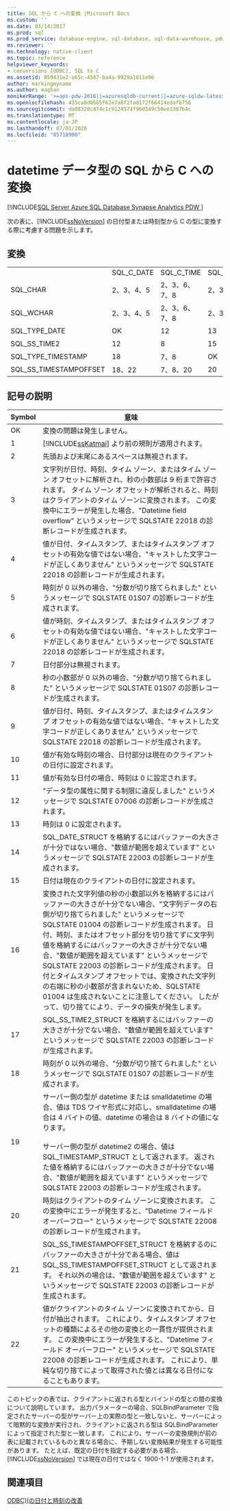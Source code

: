```yaml
---
title: SQL から C への変換 |Microsoft Docs
ms.custom: ''
ms.date: 03/14/2017
ms.prod: sql
ms.prod_service: database-engine, sql-database, sql-data-warehouse, pdw
ms.reviewer: ''
ms.technology: native-client
ms.topic: reference
helpviewer_keywords:
- conversions [ODBC], SQL to C
ms.assetid: 059431e2-a65c-4587-ba4a-9929a1611e96
author: markingmyname
ms.author: maghan
monikerRange: '>=aps-pdw-2016||=azuresqldb-current||=azure-sqldw-latest||>=sql-server-2016||=sqlallproducts-allversions||>=sql-server-linux-2017||=azuresqldb-mi-current'
ms.openlocfilehash: 435ca8d8685f62e7a8f2fad172f66414edafb756
ms.sourcegitcommit: da88320c474c1c9124574f90d549c50ee3387b4c
ms.translationtype: MT
ms.contentlocale: ja-JP
ms.lasthandoff: 07/01/2020
ms.locfileid: "85718990"
---
```

# <a name="datetime-data-type-conversions-from-sql-to-c"></a>datetime データ型の SQL から C への変換
[!INCLUDE[SQL Server Azure SQL Database Synapse Analytics PDW ](../../includes/applies-to-version/sql-asdb-asdbmi-asdw-pdw.md)]

  次の表に、[!INCLUDE[ssNoVersion](../../includes/ssnoversion-md.md)] の日付型または時刻型から C の型に変換する際に考慮する問題を示します。  
  
## <a name="conversions"></a>変換  
  
||||||||||  
|-|-|-|-|-|-|-|-|-|  
||SQL_C_DATE|SQL_C_TIME|SQL_C_TIMESTAMP|SQL_C_SS_TIME2|SQL_C_SS_TIMESTAMPOFFSET|SQL_C_BINARY|SQL_C_CHAR|SQL_C_WCHAR|  
|SQL_CHAR|2、3、4、5|2、3、6、7、8|2、3、9、10、11|2、3、6、7|2、3、9、10、11|1|1|1|  
|SQL_WCHAR|2、3、4、5|2、3、6、7、8|2、3、9、10、11|2、3、6、7|2、3、9、10、11|1|1|1|  
|SQL_TYPE_DATE|OK|12|13|12|13、23|14|16|16|  
|SQL_SS_TIME2|12|8|15|OK|10、23|17|16|16|  
|SQL_TYPE_TIMESTAMP|18|7、8|OK|7|23|19|16|16|  
|SQL_SS_TIMESTAMPOFFSET|18、22|7、8、20|20|7、20|OK|21|16|16|  
  
## <a name="key-to-symbols"></a>記号の説明  
  
|Symbol|意味|  
|------------|-------------|  
|OK|変換の問題は発生しません。|  
|1|[!INCLUDE[ssKatmai](../../includes/sskatmai-md.md)] より前の規則が適用されます。|  
|2|先頭および末尾にあるスペースは無視されます。|  
|3|文字列が日付、時刻、タイム ゾーン、またはタイム ゾーン オフセットに解析され、秒の小数部は 9 桁まで許容されます。 タイム ゾーン オフセットが解析されると、時刻はクライアントのタイム ゾーンに変換されます。 この変換中にエラーが発生した場合、"Datetime field overflow" というメッセージで SQLSTATE 22018 の診断レコードが生成されます。|  
|4|値が日付、タイムスタンプ、またはタイムスタンプ オフセットの有効な値ではない場合、"キャストした文字コードが正しくありません" というメッセージで SQLSTATE 22018 の診断レコードが生成されます。|  
|5|時刻が 0 以外の場合、"分数が切り捨てられました" というメッセージで SQLSTATE 01S07 の診断レコードが生成されます。|  
|6|値が時刻、タイムスタンプ、またはタイムスタンプ オフセットの有効な値ではない場合、"キャストした文字コードが正しくありません" というメッセージで SQLSTATE 22018 の診断レコードが生成されます。|  
|7|日付部分は無視されます。|  
|8|秒の小数部が 0 以外の場合、"分数が切り捨てられました" というメッセージで SQLSTATE 01S07 の診断レコードが生成されます。|  
|9|値が日付、時刻、タイムスタンプ、またはタイムスタンプ オフセットの有効な値ではない場合、"キャストした文字コードが正しくありません" というメッセージで SQLSTATE 22018 の診断レコードが生成されます。|  
|10|値が有効な時刻の場合、日付部分は現在のクライアントの日付に設定されます。|  
|11|値が有効な日付の場合、時刻は 0 に設定されます。|  
|12|"データ型の属性に関する制限に違反しました" というメッセージで SQLSTATE 07006 の診断レコードが生成されます。|  
|13|時刻は 0 に設定されます。|  
|14|SQL_DATE_STRUCT を格納するにはバッファーの大きさが十分ではない場合、"数値が範囲を超えています" というメッセージで SQLSTATE 22003 の診断レコードが生成されます。|  
|15|日付は現在のクライアントの日付に設定されます。|  
|16|変換された文字列値の秒の小数部以外を格納するにはバッファーの大きさが十分でない場合、"文字列データの右側が切り捨てられました" というメッセージで SQLSTATE 01004 の診断レコードが生成されます。 日付、時刻、またはオフセット部分を切り捨てずに文字列値を格納するにはバッファーの大きさが十分でない場合、"数値が範囲を超えています" というメッセージで SQLSTATE 22003 の診断レコードが生成されます。 日付とタイムスタンプ オフセットでは、変換された文字列の右端に秒の小数部が含まれないため、SQLSTATE 01004 は生成されないことに注意してください。 したがって、切り捨てにより、データの損失が発生します。|  
|17|SQL_SS_TIME2_STRUCT を格納するにはバッファーの大きさが十分でない場合、"数値が範囲を超えています" というメッセージで SQLSTATE 22003 の診断レコードが生成されます。|  
|18|時刻が 0 以外の場合、"分数が切り捨てられました" というメッセージで SQLSTATE 01S07 の診断レコードが生成されます。|  
|19|サーバー側の型が datetime または smalldatetime の場合、値は TDS ワイヤ形式に対応し、smalldatetime の場合は 4 バイトの値、datetime の場合は 8 バイトの値になります。<br /><br /> サーバー側の型が datetime2 の場合、値は SQL_TIMESTAMP_STRUCT として返されます。 返された値を格納するにはバッファーの大きさが十分でない場合、"数値が範囲を超えています" というメッセージで SQLSTATE 22003 の診断レコードが生成されます。|  
|20|時刻はクライアントのタイム ゾーンに変換されます。 この変換中にエラーが発生すると、"Datetime フィールド オーバーフロー" というメッセージで SQLSTATE 22008 の診断レコードが生成されます。|  
|21|SQL_SS_TIMESTAMPOFFSET_STRUCT を格納するのにバッファーの大きさが十分である場合、値は SQL_SS_TIMESTAMPOFFSET_STRUCT として返されます。 それ以外の場合は、"数値が範囲を超えています" というメッセージで SQLSTATE 22003 の診断レコードが生成されます。|  
|22|値がクライアントのタイム ゾーンに変換されてから、日付が抽出されます。 これにより、タイムスタンプ オフセットの種類によるその他の変換との一貫性が提供されます。 この変換中にエラーが発生すると、"Datetime フィールド オーバーフロー" というメッセージで SQLSTATE 22008 の診断レコードが生成されます。 これにより、単純な切り捨てによって取得された値とは異なる日付になることもあります。|  
  
 このトピックの表では、クライアントに返される型とバインドの型との間の変換について説明しています。 出力パラメーターの場合、SQLBindParameter で指定されたサーバーの型がサーバー上の実際の型と一致しないと、サーバーによって暗黙的な変換が実行され、クライアントに返される型は SQLBindParameter によって指定された型と一致します。 これにより、サーバーの変換規則が前の表に記載されているものと異なる場合に、予期しない変換結果が発生する可能性があります。 たとえば、既定の日付を指定する必要がある場合、[!INCLUDE[ssNoVersion](../../includes/ssnoversion-md.md)] では現在の日付ではなく 1900-1-1 が使用されます。  
  
## <a name="see-also"></a>関連項目  
 [ODBC&#41;&#40;の日付と時刻の改善](../../relational-databases/native-client-odbc-date-time/date-and-time-improvements-odbc.md)  
  
  
